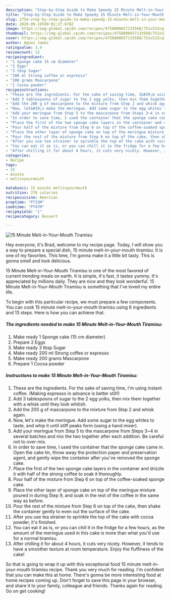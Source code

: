 ```yaml
---
description: "Step-by-Step Guide to Make Speedy 15 Minute Melt-in-Your-Mouth Tiramisu"
title: "Step-by-Step Guide to Make Speedy 15 Minute Melt-in-Your-Mouth Tiramisu"
slug: 2754-step-by-step-guide-to-make-speedy-15-minute-melt-in-your-mouth-tiramisu
date: 2020-09-19T09:01:27.678Z
image: https://img-global.cpcdn.com/recipes/4758808657133568/751x532cq70/15-minute-melt-in-your-mouth-tiramisu-recipe-main-photo.jpg
thumbnail: https://img-global.cpcdn.com/recipes/4758808657133568/751x532cq70/15-minute-melt-in-your-mouth-tiramisu-recipe-main-photo.jpg
cover: https://img-global.cpcdn.com/recipes/4758808657133568/751x532cq70/15-minute-melt-in-your-mouth-tiramisu-recipe-main-photo.jpg
author: Agnes James
ratingvalue: 3.4
reviewcount: 12
recipeingredient:
- "1 Sponge cake 15 cm diameter"
- "2 Eggs"
- "3 tbsp Sugar"
- "200 ml Strong coffee or espresso"
- "200 grams Mascarpone"
- "1 Cocoa powder"
recipeinstructions:
- "These are the ingredients. For the sake of saving time, I&#39;m using instant coffee.  (Making espresso in advance is better still!)"
- "Add 3 tablespoons of sugar to the 2 egg yolks, then mix them together with a whisk until they look whitish."
- "Add the 200 g of mascarpone to the mixture from Step 2 and whisk again."
- "Now, let&#39;s make the meringue. Add some sugar to the egg whites to taste, and whip it until stiff peaks form (using a hand mixer)."
- "Add your meringue from Step 5 to the mascarpone from Steps 3~4 in several batches and mix the two together after each addition. Be careful not to over-mix."
- "In order to save time, I used the container that the sponge cake came in. Open the cake tin, throw away the protection paper and preservation agent, and gently wipe the container after you&#39;ve removed the sponge cake."
- "Place the first of the two sponge cake layers in the container and drizzle it with half of the strong coffee to soak it thoroughly."
- "Pour half of the mixture from Step 6 on top of the coffee-soaked sponge cake."
- "Place the other layer of sponge cake on top of the meringue mixture poured in during Step 9, and soak in the rest of the coffee in the same way as before."
- "Pour the rest of the mixture from Step 6 on top of the cake, then shake the container gently to even out the surface of the cake."
- "After you use tea strainer to sprinkle the top of the cake with cocoa powder, it&#39;s finished."
- "You can eat it as is, or you can chill it in the fridge for a few hours, as the amount of the meringue used in this cake is more than what you&#39;d use for a normal tiramisu."
- "After chilling it for about 4 hours, it cuts very nicely. However, it tends to have a smoother texture at room temperature. Enjoy the fluffiness of the cake!"
categories:
- Recipe
tags:
- 15
- minute
- meltinyourmouth

katakunci: 15 minute meltinyourmouth 
nutrition: 276 calories
recipecuisine: American
preptime: "PT33M"
cooktime: "PT47M"
recipeyield: "1"
recipecategory: Dessert

---
```



![15 Minute Melt-in-Your-Mouth Tiramisu](https://img-global.cpcdn.com/recipes/4758808657133568/751x532cq70/15-minute-melt-in-your-mouth-tiramisu-recipe-main-photo.jpg)

Hey everyone, it's Brad, welcome to my recipe page. Today, I will show you a way to prepare a special dish, 15 minute melt-in-your-mouth tiramisu. It is one of my favorites. This time, I'm gonna make it a little bit tasty. This is gonna smell and look delicious.



15 Minute Melt-in-Your-Mouth Tiramisu is one of the most favored of current trending meals on earth. It is simple, it's fast, it tastes yummy. It's appreciated by millions daily. They are nice and they look wonderful. 15 Minute Melt-in-Your-Mouth Tiramisu is something that I've loved my entire life.


To begin with this particular recipe, we must prepare a few components. You can cook 15 minute melt-in-your-mouth tiramisu using 6 ingredients and 13 steps. Here is how you can achieve that.

<!--inarticleads1-->

##### The ingredients needed to make 15 Minute Melt-in-Your-Mouth Tiramisu:

1. Make ready 1 Sponge cake (15 cm diameter)
1. Prepare 2 Eggs
1. Make ready 3 tbsp Sugar
1. Make ready 200 ml Strong coffee or espresso
1. Make ready 200 grams Mascarpone
1. Prepare 1 Cocoa powder




<!--inarticleads2-->

##### Instructions to make 15 Minute Melt-in-Your-Mouth Tiramisu:

1. These are the ingredients. For the sake of saving time, I&#39;m using instant coffee.  (Making espresso in advance is better still!)
1. Add 3 tablespoons of sugar to the 2 egg yolks, then mix them together with a whisk until they look whitish.
1. Add the 200 g of mascarpone to the mixture from Step 2 and whisk again.
1. Now, let&#39;s make the meringue. Add some sugar to the egg whites to taste, and whip it until stiff peaks form (using a hand mixer).
1. Add your meringue from Step 5 to the mascarpone from Steps 3~4 in several batches and mix the two together after each addition. Be careful not to over-mix.
1. In order to save time, I used the container that the sponge cake came in. Open the cake tin, throw away the protection paper and preservation agent, and gently wipe the container after you&#39;ve removed the sponge cake.
1. Place the first of the two sponge cake layers in the container and drizzle it with half of the strong coffee to soak it thoroughly.
1. Pour half of the mixture from Step 6 on top of the coffee-soaked sponge cake.
1. Place the other layer of sponge cake on top of the meringue mixture poured in during Step 9, and soak in the rest of the coffee in the same way as before.
1. Pour the rest of the mixture from Step 6 on top of the cake, then shake the container gently to even out the surface of the cake.
1. After you use tea strainer to sprinkle the top of the cake with cocoa powder, it&#39;s finished.
1. You can eat it as is, or you can chill it in the fridge for a few hours, as the amount of the meringue used in this cake is more than what you&#39;d use for a normal tiramisu.
1. After chilling it for about 4 hours, it cuts very nicely. However, it tends to have a smoother texture at room temperature. Enjoy the fluffiness of the cake!




So that is going to wrap it up with this exceptional food 15 minute melt-in-your-mouth tiramisu recipe. Thank you very much for reading. I'm confident that you can make this at home. There's gonna be more interesting food at home recipes coming up. Don't forget to save this page in your browser, and share it to your family, colleague and friends. Thanks again for reading. Go on get cooking!
